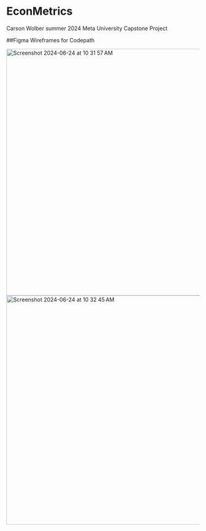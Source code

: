 # EconMetrics
Carson Wolber summer 2024 Meta University Capstone Project


##Figma Wireframes for Codepath

<img width="643" alt="Screenshot 2024-06-24 at 10 31 57 AM" src="https://github.com/CWMetaUCapstone/EconMetrics/assets/118689146/b108edd6-73f3-4572-a574-be63cb9be4d6">
<img width="597" alt="Screenshot 2024-06-24 at 10 32 45 AM" src="https://github.com/CWMetaUCapstone/EconMetrics/assets/118689146/47460473-13a6-4668-b5cb-f56b9c7d38f9">
